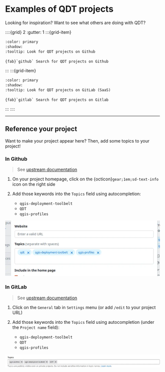 # Examples of QDT projects

Looking for inspiration? Want to see what others are doing with QDT?

::::{grid} 2
:gutter: 1
:::{grid-item}

```{button-link} https://github.com/topics/qgis-deployment-toolbelt
:color: primary
:shadow:
:tooltip: Look for QDT projects on Github

{fab}`github` Search for QDT projects on Github
```

:::
:::{grid-item}

```{button-link} https://gitlab.com/explore/projects/topics/qgis-deployment-toolbelt
:color: primary
:shadow:
:tooltip: Look for QDT projects on GitLab (SaaS)

{fab}`gitlab` Search for QDT projects on Gitlab
```

:::
::::

----

## Reference your project

Want to make your project appear here? Then, add some topics to your project!

### In Github

> See [upstream documentation](https://docs.github.com/en/repositories/managing-your-repositorys-settings-and-features/customizing-your-repository/classifying-your-repository-with-topics)

1. On your project homepage, click on  the  {octicon}`gear;1em;sd-text-info` icon on the right side
1. Add those keywords into the `Topics` field using autocompletion:

    - `qgis-deployment-toolbelt`
    - `QDT`
    - `qgis-profiles`

![Github topics](../static/qdt_reference_github_topics_field.webp)

### In GitLab

> See [upstream documentation](https://docs.gitlab.com/ee/user/project/settings/)

1. Click on the `General` tab in `Settings` menu (or add `/edit` to your project URL)
1. Add those keywords into the `Topics` field using autocompletion (under the `Project name` field):

    - `qgis-deployment-toolbelt`
    - `QDT`
    - `qgis-profiles`

![GitLab topics](../static/qdt_reference_gitlab_topics_field.webp)
